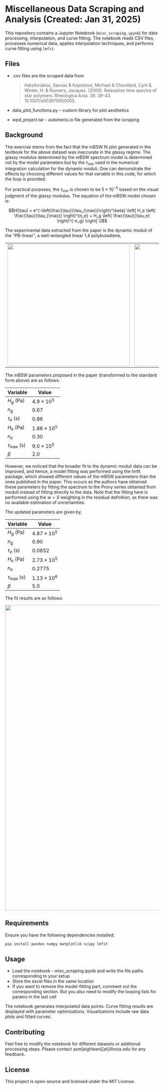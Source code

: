 # Miscellaneous Data Scraping and Analysis (Created: Jan 31, 2025)

This repository contains a Jupyter Notebook (`misc_scraping.ipynb`) for data processing, interpolation, and curve fitting. The notebook reads CSV files, processes numerical data, applies interpolation techniques, and performs curve fitting using `lmfit`.

## Files

- .csv files are the scraped data from 
  > Hatzikiriakos, Savvas & Kapnistos, Michael & Chevillard, Cyril & Winter, H. & Roovers, Jacques. (2000). Relaxation time spectra of star polymers. Rheologica Acta. 39. 38-43. 10.1007/s003970050005.

- data_plot_functions.py – custom library for plot aesthetics
- wpd_project.tar - automeris.io file generated from the scraping

## Background

The exercise stems from the fact that the mBSW fit plot generated in the textbook for the above dataset was inaccurate in the glassy regime. The glassy modulus determined by the mBSW spectrum model is determined not by the model parameters but by the $\tau_{min}$ used in the numerical integration calculation for the dynamic moduli. One can demonstrate the effects by choosing different values for that variable in this code, for which the loop is provided. 


For practical purposes, the $\tau_{min}$ is chosen to be $5 \times 10^{-5}$ based on the visual judgment of the glassy modulus. The equation of the mBSW model chosen is:

$$H(\tau) = e^{-\left(\frac{\tau}{\tau_{\max}}\right)^\beta} \left[ H_e \left( \frac{\tau}{\tau_{\max}} \right)^{n_e} + H_g \left( \frac{\tau}{\tau_e} \right)^{-n_g} \right]
\]$$

The experimental data extracted from the paper is the dynamic moduli of the “PB-linear”, a well-entangled linear 1,4 polybutadiene, 
<div align="center">
  <table>
    <tr>
      <td><img src="https://github.com/user-attachments/assets/1b0bb323-2c9e-4a0b-a92c-d03d693e7137" width="400"></td>
      <td><img src="https://github.com/user-attachments/assets/423a3ed2-a54b-44da-b95e-e236f7915a02" width="400"></td>
    </tr>
  </table>
</div>

The mBSW parameters proposed in the paper (transformed to the standard form above) are as follows:

<div align="center">

| **Variable**    | **Value**          |
|---------------|------------------|
| $H_g$ (Pa)   | $4.9 \times 10^5$ |
| $n_g$         | $0.67$            |
| $\tau_e$ (s)  | $0.86$            |
| $H_e$ (Pa)   | $1.86 \times 10^5$ |
| $n_e$         | $0.30$            |
| $\tau_{\max}$ (s) | $9.0 \times 10^5$ |
| $\beta$       | $2.0$ 

</div>

However, we noticed that the broader fit to the dynamic moduli data can be improved, and hence, a model fitting was performed using the lmfit package, which showed different values of the mBSW parameters than the ones published in the paper. This occurs as the authors have obtained these parameters by fitting the spectrum to the Prony series obtained from moduli instead of fitting directly to the data. Note that the fitting here is performed using the $w=S$ weighting in the residual definition, as there was no available estimation of uncertainties.

The updated parameters are given by,

<div align="center">

| **Variable**    | **Value**            |
|---------------|------------------|
| $H_g$ (Pa)   | $4.87 \times 10^5$ |
| $n_g$         | $0.90$            |
| $\tau_e$ (s)  | $0.0852$          |
| $H_e$ (Pa)   | $2.73 \times 10^5$ |
| $n_e$         | $0.2775$          |
| $\tau_{\max}$ (s) | $1.13 \times 10^6$ |
| $\beta$       | $5.0$             |

</div>

The fit results are as follows:

<p align="center">
  <img src="https://github.com/user-attachments/assets/8506cf36-7969-49cd-a4a3-2b31ea93f6ce" width="1000">
</p>

## Requirements

Ensure you have the following dependencies installed:

```bash
pip install pandas numpy matplotlib scipy lmfit
```

## Usage

- Load the notebook - misc_scraping.ipynb and write the file paths corresponding to your setup
- Store the excel files in the same location
- If you want to remove the model-fitting part, comment out the corresponding section. But you also need to modify the looping lists for params in the last cell

The notebook generates interpolated data points.
Curve fitting results are displayed with parameter optimizations.
Visualizations include raw data plots and fitted curves.

## Contributing

Feel free to modify the notebook for different datasets or additional processing steps. Please contact asm[eighteen][at]illinois.edu for any feedback.

## License

This project is open-source and licensed under the MIT License.
